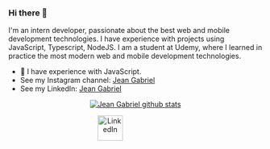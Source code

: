 ### Hi there 👋

I'm an intern developer, passionate about the best web and mobile development technologies. I have experience with projects using JavaScript, Typescript, NodeJS. I am a student at Udemy, where I learned in practice the most modern web and mobile development technologies.

- 🌱 I have experience with JavaScript.
- See my Instagram channel: [Jean Gabriel](https://www.instagram.com/soufcon/)
- See my LinkedIn: [Jean Gabriel](https://www.linkedin.com/in/jean-gabriel-9b9924203/)

<div align="center" >

[![Jean Gabriel github stats](https://github-readme-stats.vercel.app/api?username=arthurpc03&show_icons=true&theme=radical&bg_color=30,0d0d0d,191919&title_color=fff&text_color=fff&icon_color=79ff97)](https://github.com/anuraghazra/github-readme-stats)
<div style="align-self: center;align-items: center; display: flex; justify-content: space-between; width: 150px;" >
  <a href="https://www.linkedin.com/in/jean-gabriel-9b9924203/">
    <img src="https://www.linkedin.com/in/jean-gabriel-9b9924203/" alt="LinkedIn" height="50">
  </a>
</div>
</div>







<!--
*** is a ✨ _special_ ✨ repository because its `README.md` (this file) appears on your GitHub profile.

Here are some ideas to get you started:

- 🔭 I’m currently working on ...
- 🌱 I’m currently learning ...
- 👯 I’m looking to collaborate on ...
- 🤔 I’m looking for help with ...
- 💬 Ask me about ...
- 📫 How to reach me: ...
- 😄 Pronouns: ...
- ⚡ Fun fact: ...
-->

